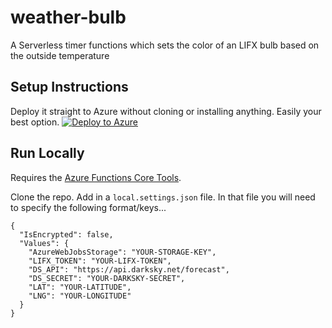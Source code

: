 # weather-bulb

A Serverless timer functions which sets the color of an LIFX bulb based on the outside temperature

## Setup Instructions

Deploy it straight to Azure without cloning or installing anything. Easily your best option.
[![Deploy to Azure](https://azuredeploy.net/deploybutton.png)](https://azuredeploy.net/)

## Run Locally

Requires the [Azure Functions Core Tools](https://docs.microsoft.com/en-us/azure/azure-functions/functions-run-local?wt.mc_id=weatherbulb-github-buhollan).

Clone the repo. Add in a `local.settings.json` file. In that file you will need to specify the following format/keys...

```
{
  "IsEncrypted": false,
  "Values": {
    "AzureWebJobsStorage": "YOUR-STORAGE-KEY",
    "LIFX_TOKEN": "YOUR-LIFX-TOKEN",
    "DS_API": "https://api.darksky.net/forecast",
    "DS_SECRET": "YOUR-DARKSKY-SECRET",
    "LAT": "YOUR-LATITUDE",
    "LNG": "YOUR-LONGITUDE"
  }
}
```

